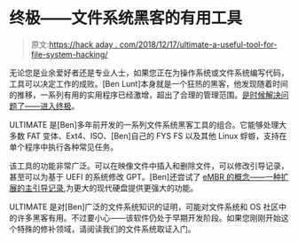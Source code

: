# 终极——文件系统黑客的有用工具

> 原文:[https://hack aday . com/2018/12/17/ultimate-a-useful-tool-for-file-system-hacking/](https://hackaday.com/2018/12/17/ultimate-a-useful-tool-for-file-system-hacking/)

无论您是业余爱好者还是专业人士，如果您正在为操作系统或文件系统编写代码，工具可以决定工作的成败。[Ben Lunt]本身就是一个狂热的黑客，他发现随着时间的推移，一系列有用的实用程序已经激增，超出了合理的管理范围。[是时候解决问题了——进入终极](http://www.fysnet.net/ultimate/index.htm)。

ULTIMATE 是[Ben]多年前开发的一系列文件系统黑客工具的组合。它能够处理大多数 FAT 变体、Ext4、ISO、[Ben]自己的 FYS FS 以及其他 Linux 蜉蝣，支持在单个程序中执行各种常见任务。

该工具的功能非常广泛。可以在映像文件中插入和删除文件，可以修改引导记录，甚至可以为基于 UEFI 的系统修改 GPT。[Ben]还尝试了 [eMBR 的概念——一种扩展的主引导记录](http://www.fysnet.net/fysos_embr.htm),为更大的现代硬盘提供更强大的功能。

ULTIMATE 是对[Ben]广泛的文件系统知识的证明，可能对文件系统和 OS 社区中的许多黑客有用。不过要小心——该软件仍处于早期开发阶段。如果您刚刚开始这个特殊的修补领域，请阅读我们的文件系统取证入门。